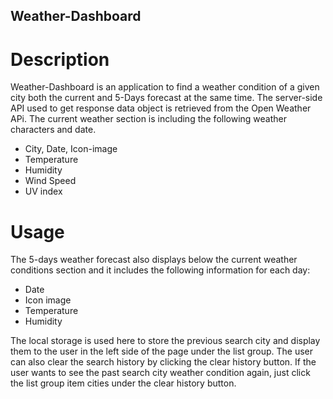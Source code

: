 ## Weather-Dashboard

# Description

Weather-Dashboard is an application to find a weather condition of a given city both the current and 5-Days forecast at the same time. The server-side API used to get response data object is retrieved from the Open Weather APi. The current weather section is including the following weather characters and date.

* City, Date, Icon-image
* Temperature
* Humidity
* Wind Speed
* UV index

# Usage
The 5-days weather forecast also displays below the current weather conditions section and it includes the following information for each day:

* Date
* Icon image
* Temperature
* Humidity

The local storage is used here to store the previous search city and display them to the user in the left side of the page under the list group. The user can also clear the search history by clicking the clear history button. If the user wants to see the past search city weather condition again, just click the list group item cities under the clear history button.

